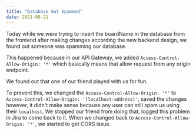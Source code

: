 ```yaml
---
title: "Database Got Spammed"
date: 2021-08-21
---
```


Today while we were trying to insert the boardName in the database from the frontend after making changes according the new backend design, we found out someone was spamming our database.

This happened because in our API Gateway, we added `Access-Control-Allow-Origin: '*'` which basically means that allow request from any origin endpoint.

We found out that one of our friend played with us for fun.

To prevent this, we changed the `Access-Control-Allow-Origin: '*'` to `Access-Control-Allow-Origin: '[localhost-address]'`, saved the changes
however, it didn't make sense because any user can still spam us using their `localhost`. We stopped our friend from doing that, logged this problem in Jira to come back to it.
When we changed back to `Access-Control-Allow-Origin: '*'`, we started to get CORS issue.